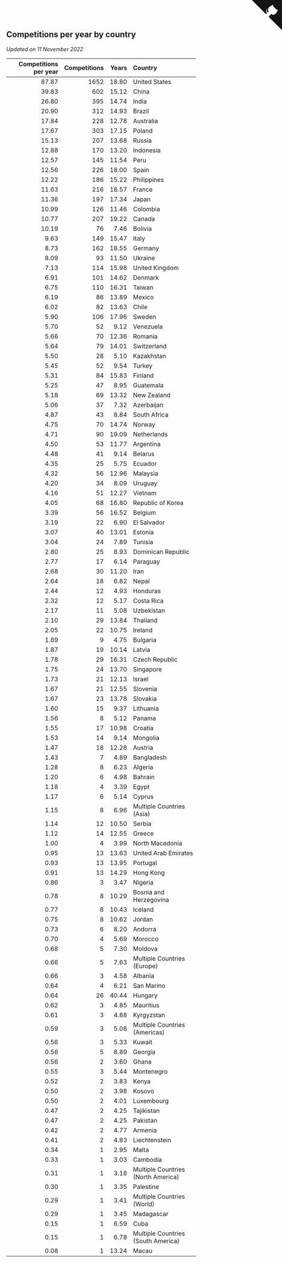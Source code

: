 ## Competitions per year by country

*Updated on 11 November 2022*

| Competitions per year | Competitions | Years | Country |
| ---: | ---: | ---: | :--- |
| 87.87 | 1652 | 18.80 | United States |
| 39.83 | 602 | 15.12 | China |
| 26.80 | 395 | 14.74 | India |
| 20.90 | 312 | 14.93 | Brazil |
| 17.84 | 228 | 12.78 | Australia |
| 17.67 | 303 | 17.15 | Poland |
| 15.13 | 207 | 13.68 | Russia |
| 12.88 | 170 | 13.20 | Indonesia |
| 12.57 | 145 | 11.54 | Peru |
| 12.56 | 226 | 18.00 | Spain |
| 12.22 | 186 | 15.22 | Philippines |
| 11.63 | 216 | 18.57 | France |
| 11.36 | 197 | 17.34 | Japan |
| 10.99 | 126 | 11.46 | Colombia |
| 10.77 | 207 | 19.22 | Canada |
| 10.19 | 76 | 7.46 | Bolivia |
| 9.63 | 149 | 15.47 | Italy |
| 8.73 | 162 | 18.55 | Germany |
| 8.09 | 93 | 11.50 | Ukraine |
| 7.13 | 114 | 15.98 | United Kingdom |
| 6.91 | 101 | 14.62 | Denmark |
| 6.75 | 110 | 16.31 | Taiwan |
| 6.19 | 86 | 13.89 | Mexico |
| 6.02 | 82 | 13.63 | Chile |
| 5.90 | 106 | 17.96 | Sweden |
| 5.70 | 52 | 9.12 | Venezuela |
| 5.66 | 70 | 12.36 | Romania |
| 5.64 | 79 | 14.01 | Switzerland |
| 5.50 | 28 | 5.10 | Kazakhstan |
| 5.45 | 52 | 9.54 | Turkey |
| 5.31 | 84 | 15.83 | Finland |
| 5.25 | 47 | 8.95 | Guatemala |
| 5.18 | 69 | 13.32 | New Zealand |
| 5.06 | 37 | 7.32 | Azerbaijan |
| 4.87 | 43 | 8.84 | South Africa |
| 4.75 | 70 | 14.74 | Norway |
| 4.71 | 90 | 19.09 | Netherlands |
| 4.50 | 53 | 11.77 | Argentina |
| 4.48 | 41 | 9.14 | Belarus |
| 4.35 | 25 | 5.75 | Ecuador |
| 4.32 | 56 | 12.96 | Malaysia |
| 4.20 | 34 | 8.09 | Uruguay |
| 4.16 | 51 | 12.27 | Vietnam |
| 4.05 | 68 | 16.80 | Republic of Korea |
| 3.39 | 56 | 16.52 | Belgium |
| 3.19 | 22 | 6.90 | El Salvador |
| 3.07 | 40 | 13.01 | Estonia |
| 3.04 | 24 | 7.89 | Tunisia |
| 2.80 | 25 | 8.93 | Dominican Republic |
| 2.77 | 17 | 6.14 | Paraguay |
| 2.68 | 30 | 11.20 | Iran |
| 2.64 | 18 | 6.82 | Nepal |
| 2.44 | 12 | 4.93 | Honduras |
| 2.32 | 12 | 5.17 | Costa Rica |
| 2.17 | 11 | 5.08 | Uzbekistan |
| 2.10 | 29 | 13.84 | Thailand |
| 2.05 | 22 | 10.75 | Ireland |
| 1.89 | 9 | 4.75 | Bulgaria |
| 1.87 | 19 | 10.14 | Latvia |
| 1.78 | 29 | 16.31 | Czech Republic |
| 1.75 | 24 | 13.70 | Singapore |
| 1.73 | 21 | 12.13 | Israel |
| 1.67 | 21 | 12.55 | Slovenia |
| 1.67 | 23 | 13.78 | Slovakia |
| 1.60 | 15 | 9.37 | Lithuania |
| 1.56 | 8 | 5.12 | Panama |
| 1.55 | 17 | 10.98 | Croatia |
| 1.53 | 14 | 9.14 | Mongolia |
| 1.47 | 18 | 12.28 | Austria |
| 1.43 | 7 | 4.89 | Bangladesh |
| 1.28 | 8 | 6.23 | Algeria |
| 1.20 | 6 | 4.98 | Bahrain |
| 1.18 | 4 | 3.39 | Egypt |
| 1.17 | 6 | 5.14 | Cyprus |
| 1.15 | 8 | 6.96 | Multiple Countries (Asia) |
| 1.14 | 12 | 10.50 | Serbia |
| 1.12 | 14 | 12.55 | Greece |
| 1.00 | 4 | 3.99 | North Macedonia |
| 0.95 | 13 | 13.63 | United Arab Emirates |
| 0.93 | 13 | 13.95 | Portugal |
| 0.91 | 13 | 14.29 | Hong Kong |
| 0.86 | 3 | 3.47 | Nigeria |
| 0.78 | 8 | 10.29 | Bosnia and Herzegovina |
| 0.77 | 8 | 10.43 | Iceland |
| 0.75 | 8 | 10.62 | Jordan |
| 0.73 | 6 | 8.20 | Andorra |
| 0.70 | 4 | 5.69 | Morocco |
| 0.68 | 5 | 7.30 | Moldova |
| 0.66 | 5 | 7.63 | Multiple Countries (Europe) |
| 0.66 | 3 | 4.58 | Albania |
| 0.64 | 4 | 6.21 | San Marino |
| 0.64 | 26 | 40.44 | Hungary |
| 0.62 | 3 | 4.85 | Mauritius |
| 0.61 | 3 | 4.88 | Kyrgyzstan |
| 0.59 | 3 | 5.08 | Multiple Countries (Americas) |
| 0.56 | 3 | 5.33 | Kuwait |
| 0.56 | 5 | 8.89 | Georgia |
| 0.56 | 2 | 3.60 | Ghana |
| 0.55 | 3 | 5.44 | Montenegro |
| 0.52 | 2 | 3.83 | Kenya |
| 0.50 | 2 | 3.98 | Kosovo |
| 0.50 | 2 | 4.01 | Luxembourg |
| 0.47 | 2 | 4.25 | Tajikistan |
| 0.47 | 2 | 4.25 | Pakistan |
| 0.42 | 2 | 4.77 | Armenia |
| 0.41 | 2 | 4.83 | Liechtenstein |
| 0.34 | 1 | 2.95 | Malta |
| 0.33 | 1 | 3.03 | Cambodia |
| 0.31 | 1 | 3.18 | Multiple Countries (North America) |
| 0.30 | 1 | 3.35 | Palestine |
| 0.29 | 1 | 3.41 | Multiple Countries (World) |
| 0.29 | 1 | 3.45 | Madagascar |
| 0.15 | 1 | 6.59 | Cuba |
| 0.15 | 1 | 6.78 | Multiple Countries (South America) |
| 0.08 | 1 | 13.24 | Macau |


<a href="https://github.com/JustinTimeCuber/wca_statistics" class="github-corner" aria-label="View source on Github"><svg width="80" height="80" viewBox="0 0 250 250" style="fill:#151513; color:#fff; position: absolute; top: 0; border: 0; right: 0;" aria-hidden="true"><path d="M0,0 L115,115 L130,115 L142,142 L250,250 L250,0 Z"></path><path d="M128.3,109.0 C113.8,99.7 119.0,89.6 119.0,89.6 C122.0,82.7 120.5,78.6 120.5,78.6 C119.2,72.0 123.4,76.3 123.4,76.3 C127.3,80.9 125.5,87.3 125.5,87.3 C122.9,97.6 130.6,101.9 134.4,103.2" fill="currentColor" style="transform-origin: 130px 106px;" class="octo-arm"></path><path d="M115.0,115.0 C114.9,115.1 118.7,116.5 119.8,115.4 L133.7,101.6 C136.9,99.2 139.9,98.4 142.2,98.6 C133.8,88.0 127.5,74.4 143.8,58.0 C148.5,53.4 154.0,51.2 159.7,51.0 C160.3,49.4 163.2,43.6 171.4,40.1 C171.4,40.1 176.1,42.5 178.8,56.2 C183.1,58.6 187.2,61.8 190.9,65.4 C194.5,69.0 197.7,73.2 200.1,77.6 C213.8,80.2 216.3,84.9 216.3,84.9 C212.7,93.1 206.9,96.0 205.4,96.6 C205.1,102.4 203.0,107.8 198.3,112.5 C181.9,128.9 168.3,122.5 157.7,114.1 C157.9,116.9 156.7,120.9 152.7,124.9 L141.0,136.5 C139.8,137.7 141.6,141.9 141.8,141.8 Z" fill="currentColor" class="octo-body"></path></svg></a><style>.github-corner:hover .octo-arm{animation:octocat-wave 560ms ease-in-out}@keyframes octocat-wave{0%,100%{transform:rotate(0)}20%,60%{transform:rotate(-25deg)}40%,80%{transform:rotate(10deg)}}@media (max-width:500px){.github-corner:hover .octo-arm{animation:none}.github-corner .octo-arm{animation:octocat-wave 560ms ease-in-out}}</style>
